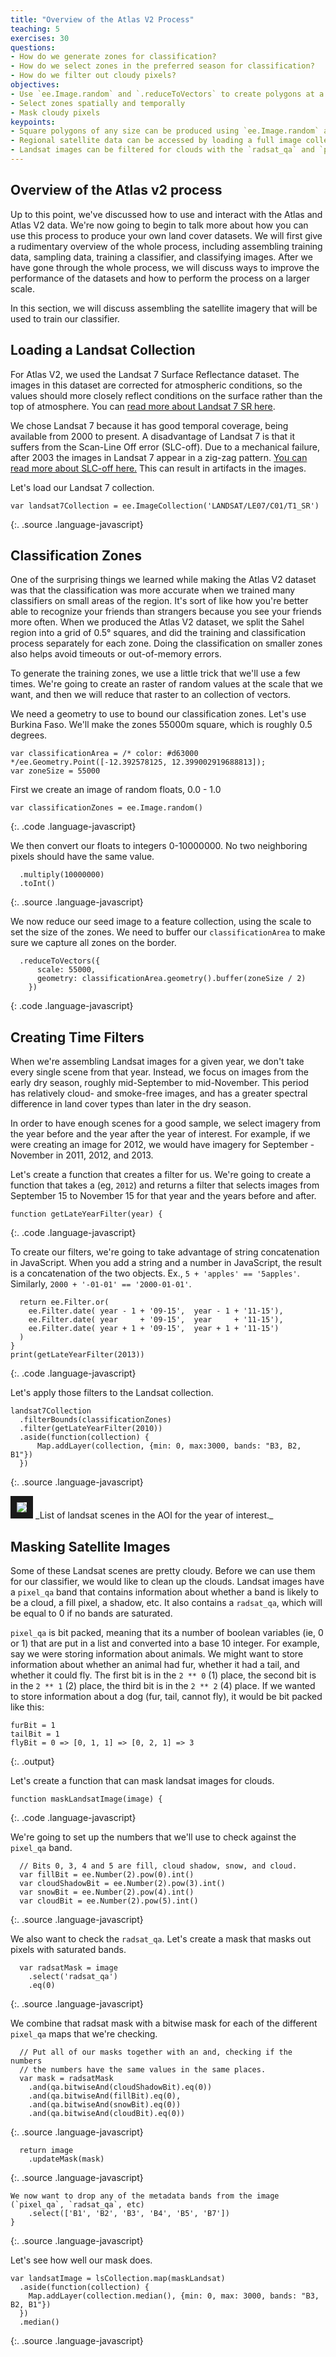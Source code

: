 ```yaml
---
title: "Overview of the Atlas V2 Process"
teaching: 5
exercises: 30
questions:
- How do we generate zones for classification?
- How do we select zones in the preferred season for classification?
- How do we filter out cloudy pixels?
objectives:
- Use `ee.Image.random` and `.reduceToVectors` to create polygons at a given scale
- Select zones spatially and temporally
- Mask cloudy pixels
keypoints:
- Square polygons of any size can be produced using `ee.Image.random` and `.reduceToVectors`
- Regional satellite data can be accessed by loading a full image collection and filtering based on criteria such as time period and location
- Landsat images can be filtered for clouds with the `radsat_qa` and `pixel_qa` bands
---
```


## Overview of the Atlas v2 process
Up to this point, we've discussed how to use and interact with the Atlas and Atlas V2 data. We're now going to begin to talk more about how you can use this process to produce your own land cover datasets. We will first give a rudimentary overview of the whole process, including assembling training data, sampling data, training a classifier, and classifying images. After we have gone through the whole process, we will discuss ways to improve the performance of the datasets and how to perform the process on a larger scale.

In this section, we will discuss assembling the satellite imagery that will be used to train our classifier.

## Loading a Landsat Collection
For Atlas V2, we used the Landsat 7 Surface Reflectance dataset. The images in this dataset are corrected for atmospheric conditions, so the values should more closely reflect conditions on the surface rather than the top of atmosphere. You can [read more about Landsat 7 SR here](https://explorer.earthengine.google.com/#detail/LANDSAT%2FLE07%2FC01%2FT1_SR).

We chose Landsat 7 because it has good temporal coverage, being available from 2000 to present. A disadvantage of Landsat 7 is that it suffers from the Scan-Line Off error (SLC-off). Due to a mechanical failure, after 2003 the images in Landsat 7 appear in a zig-zag pattern. [You can read more about SLC-off here.](https://landsat.usgs.gov/slc-products-background) This can result in artifacts in the images.

Let's load our Landsat 7 collection.
~~~
var landsat7Collection = ee.ImageCollection('LANDSAT/LE07/C01/T1_SR')
~~~
{:. .source .language-javascript}

## Classification Zones

One of the surprising things we learned while making the Atlas V2 dataset was that the classification was more accurate when we trained many classifiers on small areas of the region. It's sort of like how you're better able to recognize your friends than strangers because you see your friends more often. When we produced the Atlas V2 dataset, we split the Sahel region into a grid of 0.5° squares, and did the training and classification process separately for each zone. Doing the classification on smaller zones also helps avoid timeouts or out-of-memory errors.

To generate the training zones, we use a little trick that we'll use a few times. We're going to create an raster of random values at the scale that we want, and then we will reduce that raster to an collection of vectors.

We need a geometry to use to bound our classification zones. Let's use Burkina Faso. We'll make the zones 55000m square, which is roughly 0.5 degrees.
~~~
var classificationArea = /* color: #d63000 */ee.Geometry.Point([-12.392578125, 12.399002919688813]);
var zoneSize = 55000

~~~

First we create an image of random floats, 0.0 - 1.0
~~~
var classificationZones = ee.Image.random()
~~~
{:. .code .language-javascript}

We then convert our floats to integers 0-10000000. No two neighboring pixels should have the same value.
~~~
  .multiply(10000000)
  .toInt()
~~~
{:. .source .language-javascript}

We now reduce our seed image to a feature collection, using the scale to set the size of the zones. We need to buffer our `classificationArea` to make sure we capture all zones on the border.
~~~
  .reduceToVectors({
      scale: 55000,
      geometry: classificationArea.geometry().buffer(zoneSize / 2)
    })
~~~
{: .code .language-javascript}

## Creating Time Filters

When we're assembling Landsat images for a given year, we don't take every single scene from that year. Instead, we focus on images from the early dry season, roughly mid-September to mid-November. This period has relatively cloud- and smoke-free images, and has a greater spectral difference in land cover types than later in the dry season.

In order to have enough scenes for a good sample, we select imagery from the year before and the year after the year of interest. For example, if we were creating an image for 2012, we would have imagery for September - November in 2011, 2012, and 2013.

Let's create a function that creates a filter for us. We're going to create a function that takes a (eg, `2012`) and returns a filter that selects images from September 15 to November 15 for that year and the years before and after.

~~~
function getLateYearFilter(year) {
~~~
{:. .code .language-javascript}

To create our filters, we're going to take advantage of string concatenation in JavaScript. When you add a string and a number in JavaScript, the result is a concatenation of the two objects. Ex., `5 + 'apples' == '5apples'`. Similarly, `2000 + '-01-01' == '2000-01-01'`.
~~~
  return ee.Filter.or(
    ee.Filter.date( year - 1 + '09-15',  year - 1 + '11-15'),
    ee.Filter.date( year     + '09-15',  year     + '11-15'),
    ee.Filter.date( year + 1 + '09-15',  year + 1 + '11-15')
  )
}
print(getLateYearFilter(2013))
~~~
{:. .code .language-javascript}


Let's apply those filters to the Landsat collection.
~~~
landsat7Collection
  .filterBounds(classificationZones)
  .filter(getLateYearFilter(2010))
  .aside(function(collection) {
      Map.addLayer(collection, {min: 0, max:3000, bands: "B3, B2, B1"})
  })
~~~
{:. .source .language-javascript}

<img src="../fig/03-aoi-2013-landsat-scene-list.png" border="10" >
_List of landsat scenes in the AOI for the year of interest._

## Masking Satellite Images
Some of these Landsat scenes are pretty cloudy. Before we can use them for our classifier, we would like to clean up the clouds. Landsat images have a `pixel_qa` band that contains information about whether a band is likely to be a cloud, a fill pixel, a shadow, etc. It also contains a `radsat_qa`, which will be equal to 0 if no bands are saturated.

`pixel_qa` is bit packed, meaning that its a number of boolean variables (ie, 0 or 1) that are put in a list and converted into a base 10 integer. For example, say we were storing information about animals. We might want to store information about whether an animal had fur, whether it had a tail, and whether it could fly. The first bit is in the `2 ** 0` (1) place, the second bit is in the `2 ** 1` (2) place, the third bit is in the `2 ** 2` (4) place. If we wanted to store information about a dog (fur, tail, cannot fly), it would be bit packed like this:
~~~
furBit = 1
tailBit = 1
flyBit = 0 => [0, 1, 1] => [0, 2, 1] => 3
~~~
{:. .output}

Let's create a function that can mask landsat images for clouds.
~~~
function maskLandsatImage(image) {
~~~
{:. .code .language-javascript}

We're going to set up the numbers that we'll use to check against the `pixel_qa` band.
~~~
  // Bits 0, 3, 4 and 5 are fill, cloud shadow, snow, and cloud.
  var fillBit = ee.Number(2).pow(0).int()
  var cloudShadowBit = ee.Number(2).pow(3).int()
  var snowBit = ee.Number(2).pow(4).int()
  var cloudBit = ee.Number(2).pow(5).int()
~~~
{:. .source .language-javascript}

We also want to check the `radsat_qa`. Let's create a mask that masks out pixels with saturated bands.
~~~
  var radsatMask = image
    .select('radsat_qa')
    .eq(0)
~~~
{:. .source .language-javascript}

We combine that radsat mask with a bitwise mask for each of the different `pixel_qa` maps that we're checking.
~~~
  // Put all of our masks together with an and, checking if the numbers
  // the numbers have the same values in the same places.
  var mask = radsatMask
    .and(qa.bitwiseAnd(cloudShadowBit).eq(0))
    .and(qa.bitwiseAnd(fillBit).eq(0),
    .and(qa.bitwiseAnd(snowBit).eq(0))
    .and(qa.bitwiseAnd(cloudBit).eq(0))
~~~
{:. .source .language-javascript}

~~~
  return image
    .updateMask(mask)
~~~
{:. .source .language-javascript}
~~~
We now want to drop any of the metadata bands from the image (`pixel_qa`, `radsat_qa`, etc)
    .select(['B1', 'B2', 'B3', 'B4', 'B5', 'B7'])
}
~~~
{:. .source .language-javascript}

Let's see how well our mask does.

~~~
var landsatImage = lsCollection.map(maskLandsat)
  .aside(function(collection) {
    Map.addLayer(collection.median(), {min: 0, max: 3000, bands: "B3, B2, B1"})
  })
  .median()
~~~
{:. .source .language-javascript}
